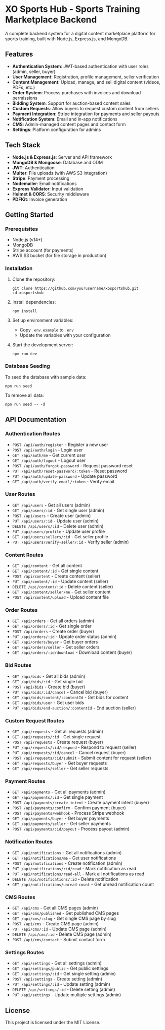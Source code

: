 # XO Sports Hub - Sports Training Marketplace Backend

A complete backend system for a digital content marketplace platform for sports training, built with Node.js, Express.js, and MongoDB.

## Features

- **Authentication System**: JWT-based authentication with user roles (admin, seller, buyer)
- **User Management**: Registration, profile management, seller verification
- **Content Management**: Upload, manage, and sell digital content (videos, PDFs, etc.)
- **Order System**: Process purchases with invoices and download permissions
- **Bidding System**: Support for auction-based content sales
- **Custom Requests**: Allow buyers to request custom content from sellers
- **Payment Integration**: Stripe integration for payments and seller payouts
- **Notification System**: Email and in-app notifications
- **CMS**: Admin-managed content pages and contact form
- **Settings**: Platform configuration for admins

## Tech Stack

- **Node.js & Express.js**: Server and API framework
- **MongoDB & Mongoose**: Database and ODM
- **JWT**: Authentication
- **Multer**: File uploads (with AWS S3 integration)
- **Stripe**: Payment processing
- **Nodemailer**: Email notifications
- **Express Validator**: Input validation
- **Helmet & CORS**: Security middleware
- **PDFKit**: Invoice generation

## Getting Started

### Prerequisites

- Node.js (v14+)
- MongoDB
- Stripe account (for payments)
- AWS S3 bucket (for file storage in production)

### Installation

1. Clone the repository:
   ```
   git clone https://github.com/yourusername/xosportshub.git
   cd xosportshub
   ```

2. Install dependencies:
   ```
   npm install
   ```

3. Set up environment variables:
   - Copy `.env.example` to `.env`
   - Update the variables with your configuration

4. Start the development server:
   ```
   npm run dev
   ```

### Database Seeding

To seed the database with sample data:

```
npm run seed
```

To remove all data:

```
npm run seed -- -d
```

## API Documentation

### Authentication Routes

- `POST /api/auth/register` - Register a new user
- `POST /api/auth/login` - Login user
- `GET /api/auth/me` - Get current user
- `GET /api/auth/logout` - Logout user
- `POST /api/auth/forgot-password` - Request password reset
- `PUT /api/auth/reset-password/:token` - Reset password
- `PUT /api/auth/update-password` - Update password
- `GET /api/auth/verify-email/:token` - Verify email

### User Routes

- `GET /api/users` - Get all users (admin)
- `GET /api/users/:id` - Get single user (admin)
- `POST /api/users` - Create user (admin)
- `PUT /api/users/:id` - Update user (admin)
- `DELETE /api/users/:id` - Delete user (admin)
- `PUT /api/users/profile` - Update user profile
- `GET /api/users/sellers/:id` - Get seller profile
- `PUT /api/users/verify-seller/:id` - Verify seller (admin)

### Content Routes

- `GET /api/content` - Get all content
- `GET /api/content/:id` - Get single content
- `POST /api/content` - Create content (seller)
- `PUT /api/content/:id` - Update content (seller)
- `DELETE /api/content/:id` - Delete content (seller)
- `GET /api/content/seller/me` - Get seller content
- `POST /api/content/upload` - Upload content file

### Order Routes

- `GET /api/orders` - Get all orders (admin)
- `GET /api/orders/:id` - Get single order
- `POST /api/orders` - Create order (buyer)
- `PUT /api/orders/:id` - Update order status (admin)
- `GET /api/orders/buyer` - Get buyer orders
- `GET /api/orders/seller` - Get seller orders
- `GET /api/orders/:id/download` - Download content (buyer)

### Bid Routes

- `GET /api/bids` - Get all bids (admin)
- `GET /api/bids/:id` - Get single bid
- `POST /api/bids` - Create bid (buyer)
- `PUT /api/bids/:id/cancel` - Cancel bid (buyer)
- `GET /api/bids/content/:contentId` - Get bids for content
- `GET /api/bids/user` - Get user bids
- `PUT /api/bids/end-auction/:contentId` - End auction (seller)

### Custom Request Routes

- `GET /api/requests` - Get all requests (admin)
- `GET /api/requests/:id` - Get single request
- `POST /api/requests` - Create request (buyer)
- `PUT /api/requests/:id/respond` - Respond to request (seller)
- `PUT /api/requests/:id/cancel` - Cancel request (buyer)
- `POST /api/requests/:id/submit` - Submit content for request (seller)
- `GET /api/requests/buyer` - Get buyer requests
- `GET /api/requests/seller` - Get seller requests

### Payment Routes

- `GET /api/payments` - Get all payments (admin)
- `GET /api/payments/:id` - Get single payment
- `POST /api/payments/create-intent` - Create payment intent (buyer)
- `POST /api/payments/confirm` - Confirm payment (buyer)
- `POST /api/payments/webhook` - Process Stripe webhook
- `GET /api/payments/buyer` - Get buyer payments
- `GET /api/payments/seller` - Get seller payments
- `POST /api/payments/:id/payout` - Process payout (admin)

### Notification Routes

- `GET /api/notifications` - Get all notifications (admin)
- `GET /api/notifications/me` - Get user notifications
- `POST /api/notifications` - Create notification (admin)
- `PUT /api/notifications/:id/read` - Mark notification as read
- `PUT /api/notifications/read-all` - Mark all notifications as read
- `DELETE /api/notifications/:id` - Delete notification
- `GET /api/notifications/unread-count` - Get unread notification count

### CMS Routes

- `GET /api/cms` - Get all CMS pages (admin)
- `GET /api/cms/published` - Get published CMS pages
- `GET /api/cms/:slug` - Get single CMS page by slug
- `POST /api/cms` - Create CMS page (admin)
- `PUT /api/cms/:id` - Update CMS page (admin)
- `DELETE /api/cms/:id` - Delete CMS page (admin)
- `POST /api/cms/contact` - Submit contact form

### Settings Routes

- `GET /api/settings` - Get all settings (admin)
- `GET /api/settings/public` - Get public settings
- `GET /api/settings/:id` - Get single setting (admin)
- `POST /api/settings` - Create setting (admin)
- `PUT /api/settings/:id` - Update setting (admin)
- `DELETE /api/settings/:id` - Delete setting (admin)
- `PUT /api/settings` - Update multiple settings (admin)

## License

This project is licensed under the MIT License.

